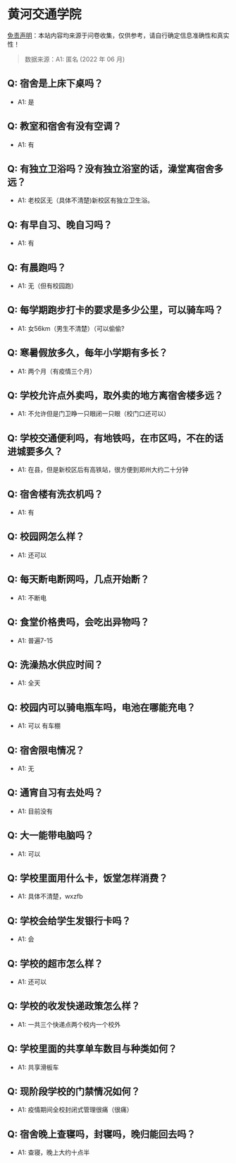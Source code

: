 # 黄河交通学院

[免责声明](https://colleges.chat/#_3)：本站内容均来源于问卷收集，仅供参考，请自行确定信息准确性和真实性！

> 数据来源：A1: 匿名 (2022 年 06 月)

## Q: 宿舍是上床下桌吗？

- A1: 是

## Q: 教室和宿舍有没有空调？

- A1: 有

## Q: 有独立卫浴吗？没有独立浴室的话，澡堂离宿舍多远？

- A1: 老校区无（具体不清楚)新校区有独立卫生浴。

## Q: 有早自习、晚自习吗？

- A1: 有

## Q: 有晨跑吗？

- A1: 无（但有校园跑）

## Q: 每学期跑步打卡的要求是多少公里，可以骑车吗？

- A1: 女56km（男生不清楚）（可以偷偷?

## Q: 寒暑假放多久，每年小学期有多长？

- A1: 两个月（有疫情三个月）

## Q: 学校允许点外卖吗，取外卖的地方离宿舍楼多远？

- A1: 不允许但是门卫睁一只眼闭一只眼（校门口还可以）

## Q: 学校交通便利吗，有地铁吗，在市区吗，不在的话进城要多久？

- A1: 在县，但是新校区后有高铁站，很方便到郑州大约二十分钟

## Q: 宿舍楼有洗衣机吗？

- A1: 有

## Q: 校园网怎么样？

- A1: 还可以

## Q: 每天断电断网吗，几点开始断？

- A1: 不断电

## Q: 食堂价格贵吗，会吃出异物吗？

- A1: 普遍7-15

## Q: 洗澡热水供应时间？

- A1: 全天

## Q: 校园内可以骑电瓶车吗，电池在哪能充电？

- A1: 可以 有车棚

## Q: 宿舍限电情况？

- A1: 无

## Q: 通宵自习有去处吗？

- A1: 目前没有

## Q: 大一能带电脑吗？

- A1: 可以

## Q: 学校里面用什么卡，饭堂怎样消费？

- A1: 具体不清楚，wxzfb

## Q: 学校会给学生发银行卡吗？

- A1: 会

## Q: 学校的超市怎么样？

- A1: 还可以

## Q: 学校的收发快递政策怎么样？

- A1: 一共三个快递点两个校内一个校外

## Q: 学校里面的共享单车数目与种类如何？

- A1: 共享滑板车

## Q: 现阶段学校的门禁情况如何？

- A1: 疫情期间全校封闭式管理很痛（很痛）

## Q: 宿舍晚上查寝吗，封寝吗，晚归能回去吗？

- A1: 查寝，晚上大约十点半

